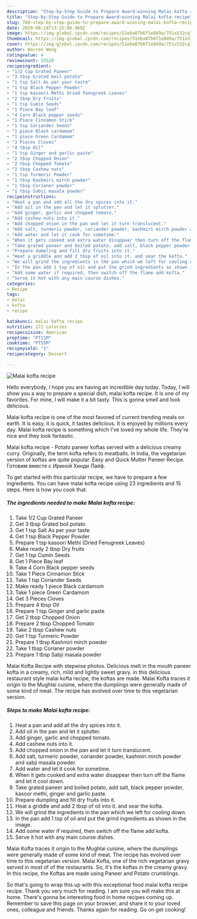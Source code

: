 ```yaml
---
description: "Step-by-Step Guide to Prepare Award-winning Malai kofta recipe"
title: "Step-by-Step Guide to Prepare Award-winning Malai kofta recipe"
slug: 760-step-by-step-guide-to-prepare-award-winning-malai-kofta-recipe
date: 2020-08-14T13:25:06.969Z
image: https://img-global.cpcdn.com/recipes/51eba07b6f1e849a/751x532cq70/malai-kofta-recipe-recipe-main-photo.jpg
thumbnail: https://img-global.cpcdn.com/recipes/51eba07b6f1e849a/751x532cq70/malai-kofta-recipe-recipe-main-photo.jpg
cover: https://img-global.cpcdn.com/recipes/51eba07b6f1e849a/751x532cq70/malai-kofta-recipe-recipe-main-photo.jpg
author: Warren Wong
ratingvalue: 4
reviewcount: 33520
recipeingredient:
- "1/2 Cup Grated Paneer"
- "3 tbsp Grated boil potato"
- "1 tsp Salt As per your taste"
- "1 tsp Black Pepper Powder"
- "1 tsp kasoori Methi Dried Fenugreek Leaves"
- "2 tbsp Dry fruits"
- "1 tsp Cumin Seeds"
- "1 Piece Bay leaf"
- "4 Corn Black pepper seeds"
- "1 Piece Cinnamon Stick"
- "1 tsp Coriander Seeds"
- "1 piece Black cardamom"
- "1 piece Green Cardamom"
- "3 Pieces Cloves"
- "4 tbsp Oil"
- "1 tsp Ginger and garlic paste"
- "2 tbsp Chopped Onion"
- "2 tbsp Chopped Tomato"
- "2 tbsp Cashew nuts"
- "1 tsp Turmeric Powder"
- "1 tbsp Kashmiri mirch powder"
- "1 tbsp Corianer powder"
- "1 tbsp Sabji masala powder"
recipeinstructions:
- "Heat a pan and add all the dry spices into it."
- "Add oil in the pan and let it splutter."
- "Add ginger, garlic and chopped tomato."
- "Add cashew nuts into it."
- "Add chopped onion in the pan and let it turn translucent."
- "Add salt, turmeric powder, coriander powder, kashmiri mirch powder and sabji masala powder."
- "Add water and let it cook for sometime."
- "When it gets cooked and extra water disappear then turn off the flame and let it cool down."
- "Take grated paneer and boiled potato, add salt, black pepper powder, kasoor methi, ginger and garlic paste."
- "Prepare dumpling and fill dry fruits into it."
- "Heat a griddle and add 2 tbsp of oil into it. and sear the kofta."
- "We will grind the ingredients in the pan which we left for cooling down."
- "In the pan add 1 tsp of oil and put the grind ingredients as shown in the image."
- "Add some water if required, then switch off the flame add kofta."
- "Serve it hot with any main course dishes."
categories:
- Recipe
tags:
- malai
- kofta
- recipe

katakunci: malai kofta recipe 
nutrition: 171 calories
recipecuisine: American
preptime: "PT11M"
cooktime: "PT55M"
recipeyield: "1"
recipecategory: Dessert

---
```



![Malai kofta recipe](https://img-global.cpcdn.com/recipes/51eba07b6f1e849a/751x532cq70/malai-kofta-recipe-recipe-main-photo.jpg)

Hello everybody, I hope you are having an incredible day today. Today, I will show you a way to prepare a special dish, malai kofta recipe. It is one of my favorites. For mine, I will make it a bit tasty. This is gonna smell and look delicious.

Malai kofta recipe is one of the most favored of current trending meals on earth. It is easy, it is quick, it tastes delicious. It is enjoyed by millions every day. Malai kofta recipe is something which I've loved my whole life. They're nice and they look fantastic.

Malai kofta recipe - Potato paneer koftas served with a delicious creamy curry. Originally, the term kofta refers to meatballs. In India, the vegetarian version of koftas are quite popular. Easy and Quick Mutter Paneer Recipe. Готовим вместе с Ириной Хинди Лайф.


To get started with this particular recipe, we have to prepare a few ingredients. You can have malai kofta recipe using 23 ingredients and 15 steps. Here is how you cook that.

<!--inarticleads1-->

##### The ingredients needed to make Malai kofta recipe:

1. Take 1/2 Cup Grated Paneer
1. Get 3 tbsp Grated boil potato
1. Get 1 tsp Salt As per your taste
1. Get 1 tsp Black Pepper Powder
1. Prepare 1 tsp kasoori Methi (Dried Fenugreek Leaves)
1. Make ready 2 tbsp Dry fruits
1. Get 1 tsp Cumin Seeds
1. Get 1 Piece Bay leaf
1. Take 4 Corn Black pepper seeds
1. Take 1 Piece Cinnamon Stick
1. Take 1 tsp Coriander Seeds
1. Make ready 1 piece Black cardamom
1. Take 1 piece Green Cardamom
1. Get 3 Pieces Cloves
1. Prepare 4 tbsp Oil
1. Prepare 1 tsp Ginger and garlic paste
1. Get 2 tbsp Chopped Onion
1. Prepare 2 tbsp Chopped Tomato
1. Take 2 tbsp Cashew nuts
1. Get 1 tsp Turmeric Powder
1. Prepare 1 tbsp Kashmiri mirch powder
1. Take 1 tbsp Corianer powder
1. Prepare 1 tbsp Sabji masala powder


Malai Kofta Recipe with stepwise photos. Delicious melt in the mouth paneer kofta in a creamy, rich, mild and lightly sweet gravy. in this delicious restaurant style malai kofta recipe, the koftas are made. Malai Kofta traces it origin to the Mughlai cuisine, where the dumplings were generally made of some kind of meat. The recipe has evolved over time to this vegetarian version. 

<!--inarticleads2-->

##### Steps to make Malai kofta recipe:

1. Heat a pan and add all the dry spices into it.
1. Add oil in the pan and let it splutter.
1. Add ginger, garlic and chopped tomato.
1. Add cashew nuts into it.
1. Add chopped onion in the pan and let it turn translucent.
1. Add salt, turmeric powder, coriander powder, kashmiri mirch powder and sabji masala powder.
1. Add water and let it cook for sometime.
1. When it gets cooked and extra water disappear then turn off the flame and let it cool down.
1. Take grated paneer and boiled potato, add salt, black pepper powder, kasoor methi, ginger and garlic paste.
1. Prepare dumpling and fill dry fruits into it.
1. Heat a griddle and add 2 tbsp of oil into it. and sear the kofta.
1. We will grind the ingredients in the pan which we left for cooling down.
1. In the pan add 1 tsp of oil and put the grind ingredients as shown in the image.
1. Add some water if required, then switch off the flame add kofta.
1. Serve it hot with any main course dishes.


Malai Kofta traces it origin to the Mughlai cuisine, where the dumplings were generally made of some kind of meat. The recipe has evolved over time to this vegetarian version. Malai Kofta, one of the rich vegetarian gravy served in most of of the restaurants. So, it&#39;s the koftas in the creamy gravy. In this recipe, the Koftas are made using Paneer and Potato crumblings. 

So that's going to wrap this up with this exceptional food malai kofta recipe recipe. Thank you very much for reading. I am sure you will make this at home. There's gonna be interesting food in home recipes coming up. Remember to save this page on your browser, and share it to your loved ones, colleague and friends. Thanks again for reading. Go on get cooking!
